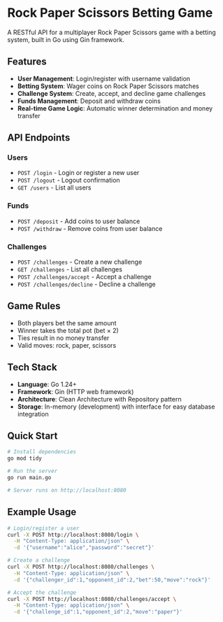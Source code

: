 # Rock Paper Scissors Betting Game

A RESTful API for a multiplayer Rock Paper Scissors game with a betting system, built in Go using Gin framework.

## Features

- **User Management**: Login/register with username validation
- **Betting System**: Wager coins on Rock Paper Scissors matches
- **Challenge System**: Create, accept, and decline game challenges
- **Funds Management**: Deposit and withdraw coins
- **Real-time Game Logic**: Automatic winner determination and money transfer

## API Endpoints

### Users
- `POST /login` - Login or register a new user
- `POST /logout` - Logout confirmation
- `GET /users` - List all users

### Funds
- `POST /deposit` - Add coins to user balance
- `POST /withdraw` - Remove coins from user balance

### Challenges
- `POST /challenges` - Create a new challenge
- `GET /challenges` - List all challenges
- `POST /challenges/accept` - Accept a challenge
- `POST /challenges/decline` - Decline a challenge

## Game Rules

- Both players bet the same amount
- Winner takes the total pot (bet × 2)
- Ties result in no money transfer
- Valid moves: rock, paper, scissors

## Tech Stack

- **Language**: Go 1.24+
- **Framework**: Gin (HTTP web framework)
- **Architecture**: Clean Architecture with Repository pattern
- **Storage**: In-memory (development) with interface for easy database integration

## Quick Start

```bash
# Install dependencies
go mod tidy

# Run the server
go run main.go

# Server runs on http://localhost:8080
```

## Example Usage

```bash
# Login/register a user
curl -X POST http://localhost:8080/login \
  -H "Content-Type: application/json" \
  -d '{"username":"alice","password":"secret"}'

# Create a challenge
curl -X POST http://localhost:8080/challenges \
  -H "Content-Type: application/json" \
  -d '{"challenger_id":1,"opponent_id":2,"bet":50,"move":"rock"}'

# Accept the challenge
curl -X POST http://localhost:8080/challenges/accept \
  -H "Content-Type: application/json" \
  -d '{"challenge_id":1,"opponent_id":2,"move":"paper"}'
```
